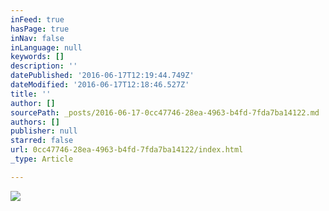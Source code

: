 ```yaml
---
inFeed: true
hasPage: true
inNav: false
inLanguage: null
keywords: []
description: ''
datePublished: '2016-06-17T12:19:44.749Z'
dateModified: '2016-06-17T12:18:46.527Z'
title: ''
author: []
sourcePath: _posts/2016-06-17-0cc47746-28ea-4963-b4fd-7fda7ba14122.md
authors: []
publisher: null
starred: false
url: 0cc47746-28ea-4963-b4fd-7fda7ba14122/index.html
_type: Article

---
```

![](https://the-grid-user-content.s3-us-west-2.amazonaws.com/a51a0d15-e90a-4ad0-9fbc-2dae5c45cd24.jpg)